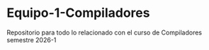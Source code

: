 # Equipo-1-Compiladores
Repositorio para todo lo relacionado con el curso de Compiladores semestre 2026-1
